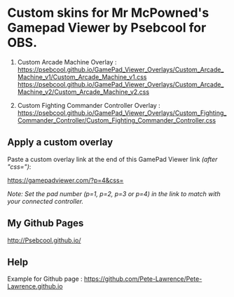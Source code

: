 # Custom skins for Mr McPowned's Gamepad Viewer by Psebcool for OBS.

1. Custom Arcade Machine Overlay :
https://psebcool.github.io/GamePad_Viewer_Overlays/Custom_Arcade_Machine_v1/Custom_Arcade_Machine_v1.css
https://psebcool.github.io/GamePad_Viewer_Overlays/Custom_Arcade_Machine_v2/Custom_Arcade_Machine_v2.css

2. Custom Fighting Commander Controller Overlay :
https://psebcool.github.io/GamePad_Viewer_Overlays/Custom_Fighting_Commander_Controller/Custom_Fighting_Commander_Controller.css


## Apply a custom overlay 
Paste a custom overlay link at the end of this GamePad Viewer link *(after "css=")*:

https://gamepadviewer.com/?p=4&css=

*Note: Set the pad number (p=1, p=2, p=3 or p=4) in the link to match with your connected controller.*


## My Github Pages
http://Psebcool.github.io/


## Help
Example for Github page : https://github.com/Pete-Lawrence/Pete-Lawrence.github.io
